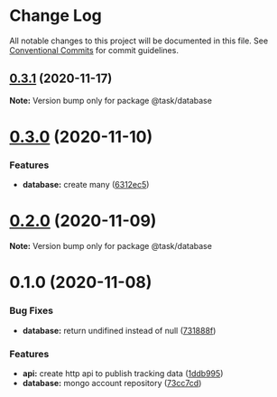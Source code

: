 # Change Log

All notable changes to this project will be documented in this file.
See [Conventional Commits](https://conventionalcommits.org) for commit guidelines.

## [0.3.1](https://github.com/HitkoDev/slider/compare/v0.3.0...v0.3.1) (2020-11-17)

**Note:** Version bump only for package @task/database





# [0.3.0](https://github.com/HitkoDev/slider/compare/v0.2.1...v0.3.0) (2020-11-10)


### Features

* **database:** create many ([6312ec5](https://github.com/HitkoDev/slider/commit/6312ec50125bd91ced7c72246585df6c33485554))





# [0.2.0](https://github.com/HitkoDev/slider/compare/v0.1.0...v0.2.0) (2020-11-09)

**Note:** Version bump only for package @task/database





# 0.1.0 (2020-11-08)


### Bug Fixes

* **database:** return undifined instead of null ([731888f](https://github.com/HitkoDev/slider/commit/731888feb17f07243a442d9cae2ae95a0dc7df73))


### Features

* **api:** create http api to publish tracking data ([1ddb995](https://github.com/HitkoDev/slider/commit/1ddb995875655c5fef381a13eab5c723016853fd))
* **database:** mongo account repository ([73cc7cd](https://github.com/HitkoDev/slider/commit/73cc7cdcd8ef63b90d17c45deac993b7c13fb49f))
